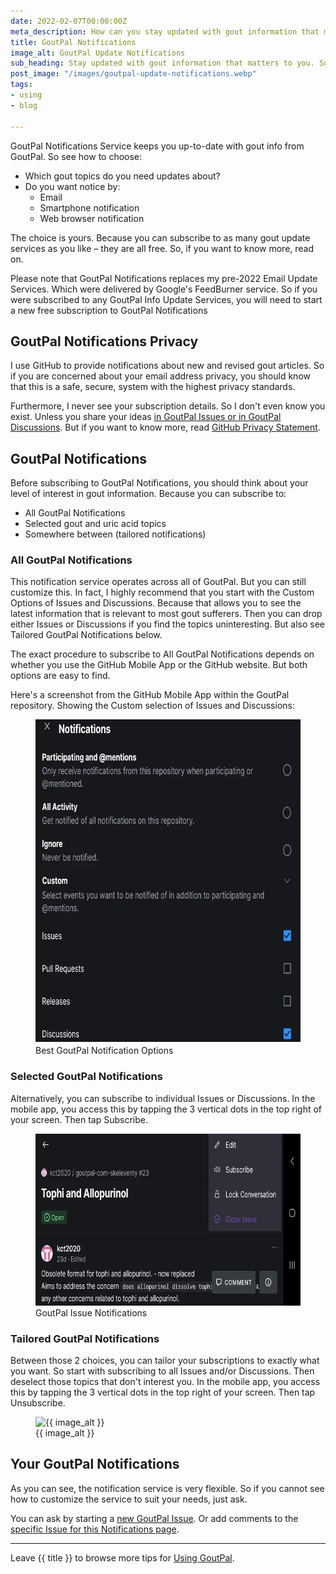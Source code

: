 ```yaml
---
date: 2022-02-07T00:00:00Z
meta_description: How can you stay updated with gout information that matters to you and your doctor? Subscribe to your choice of free GoutPal Notifications today.
title: GoutPal Notifications
image_alt: GoutPal Update Notifications
sub_heading: Stay updated with gout information that matters to you. Subscribe to your choice of free GoutPal Notifications.
post_image: "/images/goutpal-update-notifications.webp"
tags:
- using
- blog

---
```


GoutPal Notifications Service keeps you up-to-date with gout info from GoutPal. So see how to choose:
- Which gout topics do you need updates about?
- Do you want notice by:
  - Email
  - Smartphone notification
  - Web browser notification

The choice is yours. Because you can subscribe to as many gout update services as you like – they are all free. So, if you want to know more, read on.

Please note that GoutPal Notifications replaces my pre-2022 Email Update Services. Which were delivered by Google's FeedBurner service. So if you were subscribed to any GoutPal Info Update Services, you will need to start a new free subscription to GoutPal Notifications
 
<h2 id="privacy">GoutPal Notifications Privacy</h2>

I use GitHub to provide notifications about new and revised gout articles. So if you are concerned about your email address privacy, you should know that this is a safe, secure, system with the highest privacy standards. 

Furthermore, I never see your subscription details. So I don't even know you exist. Unless you share your ideas <a href="/blog/gout-discussion-forums/">in GoutPal Issues or in GoutPal Discussions</a>. But if you want to know more, read <a href="https://docs.github.com/en/github/site-policy/github-privacy-statement">GitHub Privacy Statement</a>.

<h2 id="detail">GoutPal Notifications</h2>

Before subscribing to GoutPal Notifications, you should think about your level of interest in gout information. Because you can subscribe to:

- All GoutPal Notifications
- Selected gout and uric acid topics
- Somewhere between (tailored notifications)

<h3 id="all">All GoutPal Notifications</h3>

This notification service operates across all of GoutPal. But you can still customize this. In fact, I highly recommend that you start with the Custom Options of Issues and Discussions. Because that allows you to see the latest information that is relevant to most gout sufferers. Then you can drop either Issues or Discussions if you find the topics uninteresting. But also see Tailored GoutPal Notifications below.

The exact procedure to subscribe to All GoutPal Notifications depends on whether you use the GitHub Mobile App or the GitHub website. But both options are easy to find.

Here's a screenshot from the GitHub Mobile App within the GoutPal repository. Showing the Custom selection of Issues and Discussions:

<figure id="options" class="inner">
<img src="/images/github-notification-options.webp" alt="Best GoutPal Notification Options"  width="610" height="518">
  <figcaption>Best GoutPal Notification Options</figcaption>
</figure>

<h3 id="select">Selected GoutPal Notifications</h3>

Alternatively, you can subscribe to individual Issues or Discussions. In the mobile app, you access this by tapping the 3 vertical dots in the top right of your screen. Then tap Subscribe.

<figure id="issue" class="inner">
<img src="/images/github-issue-notification.webp" alt="GoutPal Issue Notifications"  width="610" height="275">
  <figcaption>GoutPal Issue Notifications</figcaption>
</figure>

<h3 id="custom">Tailored GoutPal Notifications</h3>

Between those 2 choices, you can tailor your subscriptions to exactly what you want. So start with subscribing to all Issues and/or Discussions. Then deselect those topics that don't interest you. In the mobile app, you access this by tapping the 3 vertical dots in the top right of your screen. Then tap Unsubscribe.

<figure id="image" class="inner">
<img src="{{ post_image }}" alt="{{ image_alt }}"  width="610" height="377">
  <figcaption>{{ image_alt }}</figcaption>
</figure>

<h2 id="next">Your GoutPal Notifications</h2>
As you can see, the notification service is very flexible. So if you cannot see how to customize the service to suit your needs, just ask.

You can ask by starting a <a href="{{ site.social_links.github }}issues/new/choose">new GoutPal Issue</a>. Or add comments to the <a href="{{ site.social_links.github }}issues/36">specific Issue for this Notifications page</a>.

***

Leave {{ title }} to browse more tips for <a href="/categories/using/">Using GoutPal</a>.
